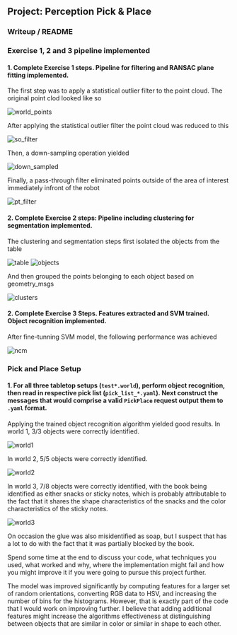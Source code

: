 ## Project: Perception Pick & Place

### Writeup / README

### Exercise 1, 2 and 3 pipeline implemented
#### 1. Complete Exercise 1 steps. Pipeline for filtering and RANSAC plane fitting implemented.

The first step was to apply a statistical outlier filter to the point cloud. The original point clod looked like so

![world_points](images/world_points.png)

After applying the statistical outlier filter the point cloud was reduced to this

![so_filter](images/so_filter.png)

Then, a down-sampling operation yielded

![down_sampled](images/down_sampled.png)

Finally, a pass-through filter eliminated points outside of the area of interest immediately infront of the robot

![pt_filter](images/pt_filter.png)

#### 2. Complete Exercise 2 steps: Pipeline including clustering for segmentation implemented.  

The clustering and segmentation steps first isolated the objects from the table

![table](images/table.png)
![objects](images/objects.png)

And then grouped the points belonging to each object based on geometry_msgs

![clusters](images/clusters.png)

#### 2. Complete Exercise 3 Steps.  Features extracted and SVM trained.  Object recognition implemented.

After fine-tunning SVM model, the following performance was achieved

![ncm](images/normalized_confusion_matrix.png)

### Pick and Place Setup

#### 1. For all three tabletop setups (`test*.world`), perform object recognition, then read in respective pick list (`pick_list_*.yaml`). Next construct the messages that would comprise a valid `PickPlace` request output them to `.yaml` format.

Applying the trained object recognition algorithm yielded good results. In world 1, 3/3 objects were correctly identified.

![world1](images/world1.png)

In world 2, 5/5 objects were correctly identified.

![world2](images/world2.png)

In world 3, 7/8 objects were correctly identified, with the book being identified as either snacks or sticky notes, which is probably attributable to the fact that it shares the shape characteristics of the snacks and the color characteristics of the sticky notes.

![world3](images/world3.png)

On occasion the glue was also misidentified as soap, but I suspect that has a lot to do with the fact that it was partially blocked by the book.

Spend some time at the end to discuss your code, what techniques you used, what worked and why, where the implementation might fail and how you might improve it if you were going to pursue this project further.  

The model was improved significantly by computing features for a larger set of random orientations, converting RGB data to HSV, and increasing the number of bins for the histograms. However, that is exactly part of the code that I would work on improving further. I believe that adding additional features might increase the algorithms effectiveness at distinguishing between objects that are similar in color or similar in shape to each other.
